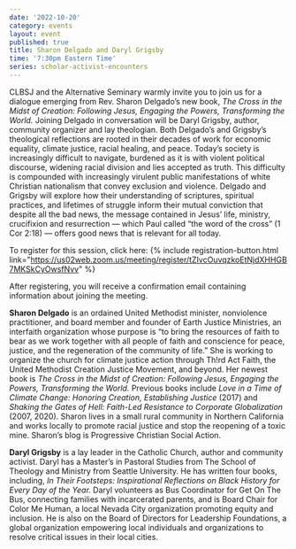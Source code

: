 ```yaml
---
date: '2022-10-20'
category: events
layout: event
published: true
title: Sharon Delgado and Daryl Grigsby
time: '7:30pm Eastern Time'
series: scholar-activist-encounters
---
```

CLBSJ and the Alternative Seminary warmly invite you to join us for a dialogue emerging from Rev. Sharon Delgado’s new book, _The Cross in the Midst of Creation: Following Jesus, Engaging the Powers, Transforming the World._ Joining Delgado in conversation will be Daryl Grigsby, author, community organizer and lay theologian. Both Delgado’s and Grigsby’s theological reflections are rooted in their decades of work for economic equality, climate justice, racial healing, and peace. Today’s society is increasingly difficult to navigate, burdened as it is with violent political discourse, widening racial division and lies accepted as truth. This difficulty is compounded with increasingly virulent public manifestations of white Christian nationalism  that convey exclusion and violence. Delgado and Grigsby will explore how their understanding of scriptures, spiritual practices, and lifetimes of struggle inform their mutual conviction that despite all the bad news, the message contained in Jesus’ life, ministry, crucifixion and resurrection — which Paul called “the word of the cross” (1 Cor 2:18) — offers good news that is relevant for all today.

To register for this session, click here: {% include registration-button.html link="https://us02web.zoom.us/meeting/register/tZIvcOuvqzkoEtNjdXHHGB7MKSkCyOwsfNvv" %}

After registering, you will receive a confirmation email containing information about joining the meeting.

**Sharon Delgado** is an ordained United Methodist minister, nonviolence practitioner, and board member and founder of Earth Justice Ministries, an interfaith organization whose purpose is “to bring the resources of faith to bear as we work together with all people of faith and conscience for peace, justice, and the regeneration of the community of life.” She is working to organize the church for climate justice action through Th!rd Act Faith, the United Methodist Creation Justice Movement, and beyond. Her newest book is _The Cross in the Midst of Creation: Following Jesus, Engaging the Powers, Transforming the World._ Previous books include _Love in a Time of Climate Change:  Honoring Creation, Establishing Justice_ (2017) and _Shaking the Gates of Hell:  Faith-Led Resistance to Corporate Globalization_ (2007, 2020). Sharon lives in a small rural community in Northern California and works locally to promote racial justice and stop the reopening of a toxic mine. Sharon’s blog is Progressive Christian Social Action.

**Daryl Grigsby** is a lay leader in the Catholic Church, author and community activist. Daryl has a Master’s in Pastoral Studies from The School of Theology and Ministry from Seattle University. He has written four books, including, _In Their Footsteps: Inspirational Reflections on Black History for Every Day of the Year._ Daryl volunteers as Bus Coordinator for Get On The Bus, connecting families with incarcerated parents, and is Board Chair for Color Me Human, a local Nevada City organization promoting equity and inclusion. He is also on the Board of Directors for Leadership Foundations, a global organization empowering local individuals and organizations to resolve critical issues in their local cities.
